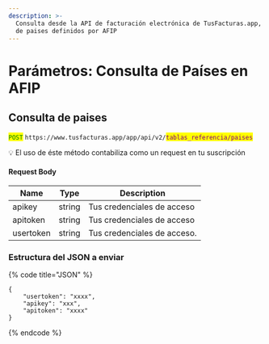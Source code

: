 ```yaml
---
description: >-
  Consulta desde la API de facturación electrónica de TusFacturas.app, la lista
  de paises definidos por AFIP
---
```


# Parámetros: Consulta de Países en AFIP

## Consulta de paises&#x20;

<mark style="color:green;">`POST`</mark> `https://www.tusfacturas.app/app/api/v2/`<mark style="color:purple;">`tablas_referencia/paises`</mark>

💡 El uso de éste método  contabiliza como un request en tu suscripción

#### Request Body

| Name      | Type   | Description                 |
| --------- | ------ | --------------------------- |
| apikey    | string | Tus credenciales de acceso  |
| apitoken  | string | Tus credenciales de acceso  |
| usertoken | string | Tus credenciales de acceso. |

### Estructura del JSON a enviar

{% code title="JSON" %}
```
{
	"usertoken": "xxxx",
	"apikey": "xxx",
	"apitoken": "xxxx"
}
```
{% endcode %}
